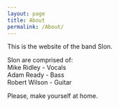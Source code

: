 ```yaml
---
layout: page
title: About
permalink: /About/
---
```


This is the website of the band Slon.

Slon are comprised of:  
Mike Ridley - Vocals  
Adam Ready - Bass  
Robert Wilson - Guitar  

Please, make yourself at home.

